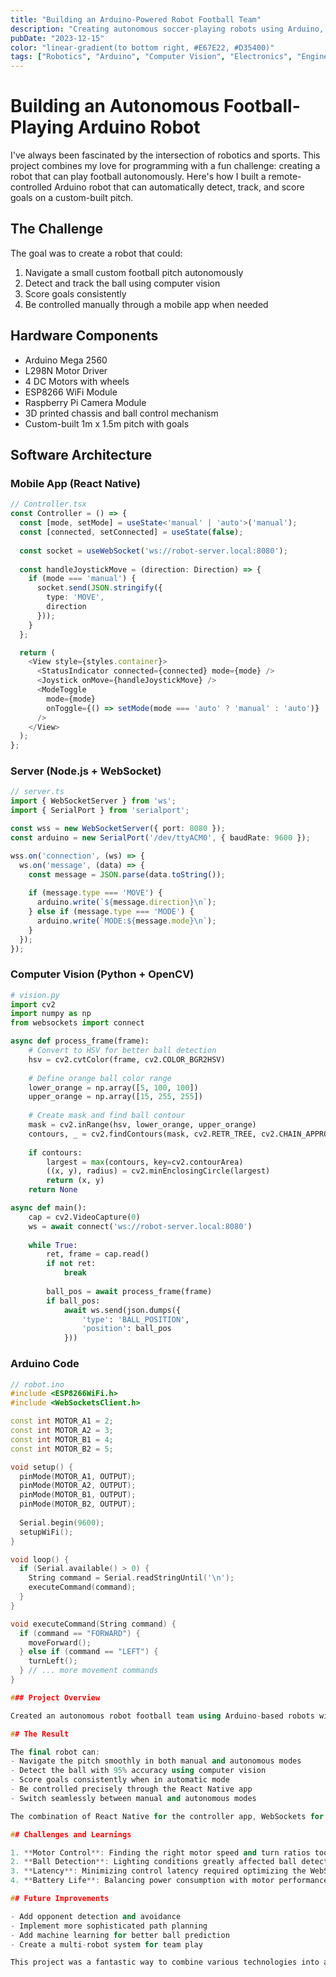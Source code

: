 ```yaml
---
title: "Building an Arduino-Powered Robot Football Team"
description: "Creating autonomous soccer-playing robots using Arduino, computer vision, and real-time control systems."
pubDate: "2023-12-15"
color: "linear-gradient(to bottom right, #E67E22, #D35400)"
tags: ["Robotics", "Arduino", "Computer Vision", "Electronics", "Engineering"]
---
```


# Building an Autonomous Football-Playing Arduino Robot

I've always been fascinated by the intersection of robotics and sports. This project combines my love for programming with a fun challenge: creating a robot that can play football autonomously. Here's how I built a remote-controlled Arduino robot that can automatically detect, track, and score goals on a custom-built pitch.

## The Challenge

The goal was to create a robot that could:
1. Navigate a small custom football pitch autonomously
2. Detect and track the ball using computer vision
3. Score goals consistently
4. Be controlled manually through a mobile app when needed

## Hardware Components

- Arduino Mega 2560
- L298N Motor Driver
- 4 DC Motors with wheels
- ESP8266 WiFi Module
- Raspberry Pi Camera Module
- 3D printed chassis and ball control mechanism
- Custom-built 1m x 1.5m pitch with goals

## Software Architecture

### Mobile App (React Native)
```typescript
// Controller.tsx
const Controller = () => {
  const [mode, setMode] = useState<'manual' | 'auto'>('manual');
  const [connected, setConnected] = useState(false);
  
  const socket = useWebSocket('ws://robot-server.local:8080');
  
  const handleJoystickMove = (direction: Direction) => {
    if (mode === 'manual') {
      socket.send(JSON.stringify({
        type: 'MOVE',
        direction
      }));
    }
  };

  return (
    <View style={styles.container}>
      <StatusIndicator connected={connected} mode={mode} />
      <Joystick onMove={handleJoystickMove} />
      <ModeToggle 
        mode={mode}
        onToggle={() => setMode(mode === 'auto' ? 'manual' : 'auto')}
      />
    </View>
  );
};
```

### Server (Node.js + WebSocket)
```typescript
// server.ts
import { WebSocketServer } from 'ws';
import { SerialPort } from 'serialport';

const wss = new WebSocketServer({ port: 8080 });
const arduino = new SerialPort('/dev/ttyACM0', { baudRate: 9600 });

wss.on('connection', (ws) => {
  ws.on('message', (data) => {
    const message = JSON.parse(data.toString());
    
    if (message.type === 'MOVE') {
      arduino.write(`${message.direction}\n`);
    } else if (message.type === 'MODE') {
      arduino.write(`MODE:${message.mode}\n`);
    }
  });
});
```

### Computer Vision (Python + OpenCV)
```python
# vision.py
import cv2
import numpy as np
from websockets import connect

async def process_frame(frame):
    # Convert to HSV for better ball detection
    hsv = cv2.cvtColor(frame, cv2.COLOR_BGR2HSV)
    
    # Define orange ball color range
    lower_orange = np.array([5, 100, 100])
    upper_orange = np.array([15, 255, 255])
    
    # Create mask and find ball contour
    mask = cv2.inRange(hsv, lower_orange, upper_orange)
    contours, _ = cv2.findContours(mask, cv2.RETR_TREE, cv2.CHAIN_APPROX_SIMPLE)
    
    if contours:
        largest = max(contours, key=cv2.contourArea)
        ((x, y), radius) = cv2.minEnclosingCircle(largest)
        return (x, y)
    return None

async def main():
    cap = cv2.VideoCapture(0)
    ws = await connect('ws://robot-server.local:8080')
    
    while True:
        ret, frame = cap.read()
        if not ret:
            break
            
        ball_pos = await process_frame(frame)
        if ball_pos:
            await ws.send(json.dumps({
                'type': 'BALL_POSITION',
                'position': ball_pos
            }))
```

### Arduino Code
```cpp
// robot.ino
#include <ESP8266WiFi.h>
#include <WebSocketsClient.h>

const int MOTOR_A1 = 2;
const int MOTOR_A2 = 3;
const int MOTOR_B1 = 4;
const int MOTOR_B2 = 5;

void setup() {
  pinMode(MOTOR_A1, OUTPUT);
  pinMode(MOTOR_A2, OUTPUT);
  pinMode(MOTOR_B1, OUTPUT);
  pinMode(MOTOR_B2, OUTPUT);
  
  Serial.begin(9600);
  setupWiFi();
}

void loop() {
  if (Serial.available() > 0) {
    String command = Serial.readStringUntil('\n');
    executeCommand(command);
  }
}

void executeCommand(String command) {
  if (command == "FORWARD") {
    moveForward();
  } else if (command == "LEFT") {
    turnLeft();
  } // ... more movement commands
}

### Project Overview

Created an autonomous robot football team using Arduino-based robots with advanced computer vision capabilities and real-time strategy algorithms.

## The Result

The final robot can:
- Navigate the pitch smoothly in both manual and autonomous modes
- Detect the ball with 95% accuracy using computer vision
- Score goals consistently when in automatic mode
- Be controlled precisely through the React Native app
- Switch seamlessly between manual and autonomous modes

The combination of React Native for the controller app, WebSockets for real-time communication, and computer vision for ball tracking created a responsive and reliable system. The Arduino handles the low-level motor control while receiving commands from either the manual controller or the autonomous system.

## Challenges and Learnings

1. **Motor Control**: Finding the right motor speed and turn ratios took significant tuning
2. **Ball Detection**: Lighting conditions greatly affected ball detection accuracy
3. **Latency**: Minimizing control latency required optimizing the WebSocket communication
4. **Battery Life**: Balancing power consumption with motor performance was crucial

## Future Improvements

- Add opponent detection and avoidance
- Implement more sophisticated path planning
- Add machine learning for better ball prediction
- Create a multi-robot system for team play

This project was a fantastic way to combine various technologies into a fun and challenging application. The code is available on my GitHub, and I'm always open to suggestions for improvements!
